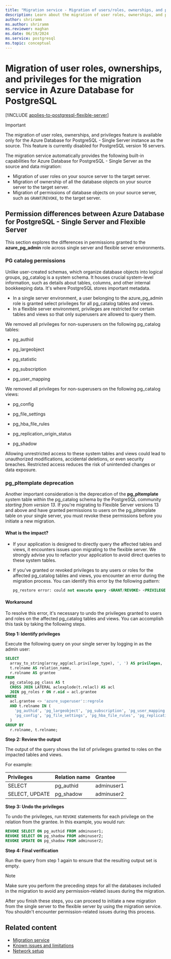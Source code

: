```yaml
---
title: "Migration service - Migration of users/roles, ownerships, and privileges"
description: Learn about the migration of user roles, ownerships, and privileges along with schema and data for the migration service in Azure Database for PostgreSQL.
author: shriramm
ms.author: shriramm
ms.reviewer: maghan
ms.date: 06/19/2024
ms.service: postgresql
ms.topic: conceptual
---
```


# Migration of user roles, ownerships, and privileges for the migration service in Azure Database for PostgreSQL

[!INCLUDE [applies-to-postgresql-flexible-server](~/reusable-content/ce-skilling/azure/includes/postgresql/includes/applies-to-postgresql-flexible-server.md)]

> [!IMPORTANT]  
> The migration of user roles, ownerships, and privileges feature is available only for the Azure Database for PostgreSQL - Single Server instance as the source. This feature is currently disabled for PostgreSQL version 16 servers.

The migration service automatically provides the following built-in capabilities for Azure Database for PostgreSQL - Single Server as the source and data migration:

- Migration of user roles on your source server to the target server.
- Migration of ownership of all the database objects on your source server to the target server.
- Migration of permissions of database objects on your source server, such as `GRANT`/`REVOKE`, to the target server.

## Permission differences between Azure Database for PostgreSQL - Single Server and Flexible Server

This section explores the differences in permissions granted to the **azure_pg_admin** role across single server and flexible server environments.

### PG catalog permissions

Unlike user-created schemas, which organize database objects into logical groups, pg_catalog is a system schema. It houses crucial system-level information, such as details about tables, columns, and other internal bookkeeping data. It's where PostgreSQL stores important metadata.

- In a single server environment, a user belonging to the azure_pg_admin role is granted select privileges for all pg_catalog tables and views.
- In a flexible server environment, privileges are restricted for certain tables and views so that only superusers are allowed to query them.

We removed all privileges for non-superusers on the following pg_catalog tables:

- pg_authid

- pg_largeobject

- pg_statistic

- pg_subscription

- pg_user_mapping

We removed all privileges for non-superusers on the following pg_catalog views:

- pg_config

- pg_file_settings

- pg_hba_file_rules

- pg_replication_origin_status

- pg_shadow

Allowing unrestricted access to these system tables and views could lead to unauthorized modifications, accidental deletions, or even security breaches. Restricted access reduces the risk of unintended changes or data exposure.

### pg_pltemplate deprecation

Another important consideration is the deprecation of the **pg_pltemplate** system table within the pg_catalog schema by the PostgreSQL community *starting from version 13*. If you're migrating to Flexible Server versions 13 and above and have granted permissions to users on the pg_pltemplate table on your single server, you must revoke these permissions before you initiate a new migration.

#### What is the impact?

- If your application is designed to directly query the affected tables and views, it encounters issues upon migrating to the flexible server. We strongly advise you to refactor your application to avoid direct queries to these system tables.
- If you've granted or revoked privileges to any users or roles for the affected pg_catalog tables and views, you encounter an error during the migration process. You can identify this error by the following pattern:

  ```sql
  pg_restore error: could not execute query <GRANT/REVOKE> <PRIVILEGES> on <affected TABLE/VIEWS> to <user>.
  ```

#### Workaround

To resolve this error, it's necessary to undo the privileges granted to users and roles on the affected pg_catalog tables and views. You can accomplish this task by taking the following steps.

**Step 1: Identify privileges**

Execute the following query on your single server by logging in as the admin user:

```sql
SELECT
  array_to_string(array_agg(acl.privilege_type), ', ') AS privileges,
  t.relname AS relation_name, 
  r.rolname AS grantee
FROM
  pg_catalog.pg_class AS t
  CROSS JOIN LATERAL aclexplode(t.relacl) AS acl
  JOIN pg_roles r ON r.oid = acl.grantee
WHERE
  acl.grantee <> 'azure_superuser'::regrole
  AND t.relname IN (
    'pg_authid', 'pg_largeobject', 'pg_subscription', 'pg_user_mapping', 'pg_statistic',
    'pg_config', 'pg_file_settings', 'pg_hba_file_rules', 'pg_replication_origin_status', 'pg_shadow', 'pg_pltemplate'
  )
GROUP BY
  r.rolname, t.relname;

```

**Step 2: Review the output**

The output of the query shows the list of privileges granted to roles on the impacted tables and views.

For example:

| Privileges | Relation name | Grantee |
| :--- |:--- |:--- | 
| SELECT | pg_authid | adminuser1 |
| SELECT, UPDATE |pg_shadow | adminuser2 |

**Step 3: Undo the privileges**

To undo the privileges, run `REVOKE` statements for each privilege on the relation from the grantee. In this example, you would run:

```sql
REVOKE SELECT ON pg_authid FROM adminuser1;
REVOKE SELECT ON pg_shadow FROM adminuser2;
REVOKE UPDATE ON pg_shadow FROM adminuser2;
```

**Step 4: Final verification**

Run the query from step 1 again to ensure that the resulting output set is empty.

> [!NOTE]
> Make sure you perform the preceding steps for all the databases included in the migration to avoid any permission-related issues during the migration.

After you finish these steps, you can proceed to initiate a new migration from the single server to the flexible server by using the migration service. You shouldn't encounter permission-related issues during this process.

## Related content

- [Migration service](concepts-migration-service-postgresql.md)
- [Known issues and limitations](concepts-known-issues-migration-service.md)
- [Network setup](how-to-network-setup-migration-service.md)
